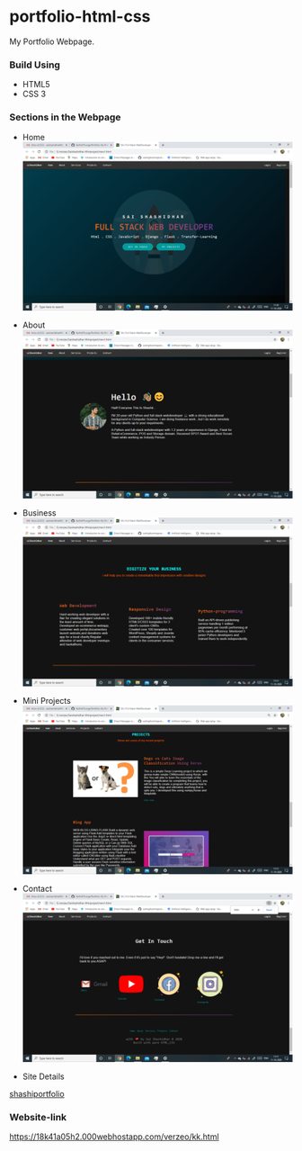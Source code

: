 # portfolio-html-css

 My Portfolio Webpage.
### Build Using 
- HTML5
- CSS 3
### Sections in the Webpage
- Home
![](Screenshot%20(148).png "Home")
- About
![](Screenshot%20(149).png "About")
- Business 
![](Screenshot%20(150).png "Business")
- Mini Projects
![](Screenshot%20(151).png "Projects")
- Contact
![](Screenshot%20(153).png "contact")

- Site Details

[shashiportfolio](https://18k41a05h2.000webhostapp.com/verzeo/kk.html)


### Website-link
https://18k41a05h2.000webhostapp.com/verzeo/kk.html
